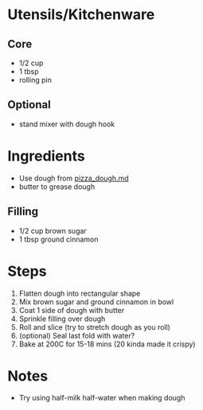 # Utensils/Kitchenware

## Core
* 1/2 cup
* 1 tbsp
* rolling pin

## Optional
* stand mixer with dough hook

# Ingredients

* Use dough from [pizza_dough.md](./pizza_dough.md)
* butter to grease dough

## Filling
* 1/2 cup brown sugar
* 1 tbsp ground cinnamon

# Steps
1. Flatten dough into rectangular shape
2. Mix brown sugar and ground cinnamon in bowl
3. Coat 1 side of dough with butter
4. Sprinkle filling over dough
5. Roll and slice (try to stretch dough as you roll)
6. (optional) Seal last fold with water?
7. Bake at 200C for 15-18 mins (20 kinda made it crispy)

# Notes
* Try using half-milk half-water when making dough
